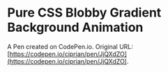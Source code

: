 # Pure CSS Blobby Gradient Background Animation

A Pen created on CodePen.io. Original URL: [https://codepen.io/ciprian/pen/JjQXdZO](https://codepen.io/ciprian/pen/JjQXdZO).

